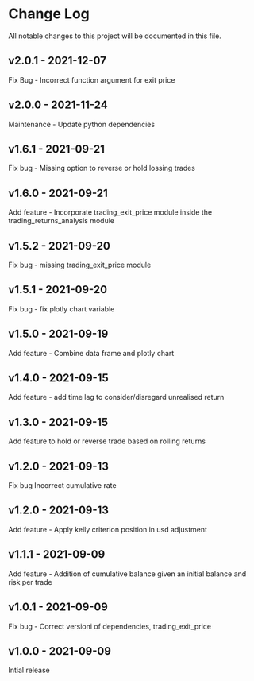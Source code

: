
# Change Log
All notable changes to this project will be documented in this file.
## v2.0.1 - 2021-12-07
  Fix Bug - Incorrect function argument for exit price

## v2.0.0 - 2021-11-24
  Maintenance - Update python dependencies

## v1.6.1 - 2021-09-21
  Fix bug - Missing option to reverse or hold lossing trades
## v1.6.0 - 2021-09-21
  Add feature - Incorporate trading_exit_price module inside the trading_returns_analysis module

## v1.5.2 - 2021-09-20
  Fix bug - missing trading_exit_price module
## v1.5.1 - 2021-09-20
  Fix bug - fix plotly chart variable
## v1.5.0 - 2021-09-19
  Add feature - Combine data frame and plotly chart

## v1.4.0 - 2021-09-15
  Add feature - add time lag to consider/disregard unrealised return
## v1.3.0 - 2021-09-15
  Add feature to hold or reverse trade based on rolling returns
## v1.2.0 - 2021-09-13

  Fix bug Incorrect cumulative rate
## v1.2.0 - 2021-09-13

  Add feature - Apply kelly criterion position in usd adjustment
## v1.1.1 - 2021-09-09

  Add feature - Addition of cumulative balance given an initial balance and risk per trade
## v1.0.1 - 2021-09-09

  Fix bug - Correct versioni of dependencies, trading_exit_price
  

## v1.0.0 - 2021-09-09
 
  Intial release

